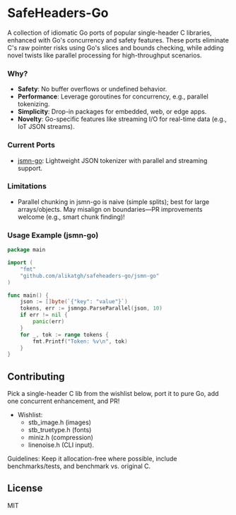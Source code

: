 # SafeHeaders-Go

A collection of idiomatic Go ports of popular single-header C libraries, enhanced with Go's concurrency and safety features. These ports eliminate C's raw pointer risks using Go's slices and bounds checking, while adding novel twists like parallel processing for high-throughput scenarios.

### Why?
- **Safety**: No buffer overflows or undefined behavior.
- **Performance**: Leverage goroutines for concurrency, e.g., parallel tokenizing.
- **Simplicity**: Drop-in packages for embedded, web, or edge apps.
- **Novelty**: Go-specific features like streaming I/O for real-time data (e.g., IoT JSON streams).

### Current Ports
- [jsmn-go](./jsmn-go): Lightweight JSON tokenizer with parallel and streaming support.

### Limitations
- Parallel chunking in jsmn-go is naive (simple splits); best for large arrays/objects. May misalign on boundaries—PR improvements welcome (e.g., smart chunk finding)!

### Usage Example (jsmn-go)

```go
package main

import (
	"fmt"
	"github.com/alikatgh/safeheaders-go/jsmn-go"
)

func main() {
	json := []byte(`{"key": "value"}`)
	tokens, err := jsmngo.ParseParallel(json, 10)
	if err != nil {
		panic(err)
	}
	for _, tok := range tokens {
		fmt.Printf("Token: %v\n", tok)
	}
}
```

## Contributing
Pick a single-header C lib from the wishlist below, port it to pure Go, add one concurrent enhancement, and PR!
- Wishlist:
  - stb_image.h (images)
  - stb_truetype.h (fonts)
  - miniz.h (compression)
  - linenoise.h (CLI input).

Guidelines: Keep it allocation-free where possible, include benchmarks/tests, and benchmark vs. original C.

## License
MIT
